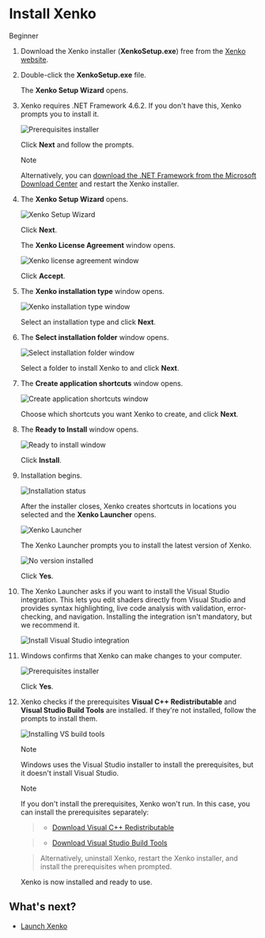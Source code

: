 # Install Xenko

<span class="label label-doc-level">Beginner</span>

1. Download the Xenko installer (**XenkoSetup.exe**) free from the [Xenko website](http://xenko.com/download/).
 
2. Double-click the **XenkoSetup.exe** file.
 
    The **Xenko Setup Wizard** opens.

3. Xenko requires .NET Framework 4.6.2. If you don't have this, Xenko prompts you to install it.

    ![Prerequisites installer](media/prerequisites-installer.png)

    Click **Next** and follow the prompts.

    > [!Note]
    > Alternatively, you can [download the .NET Framework from the Microsoft Download Center](https://www.microsoft.com/en-us/download/details.aspx?id=53345) and restart the Xenko installer.
	
4. The **Xenko Setup Wizard** opens.

     ![Xenko Setup Wizard](media/install-xenko-setup-wizard.png)
 
     Click **Next**.
 
    The **Xenko License Agreement** window opens.

    ![Xenko license agreement window](media/install-xenko-license-agreement.png)

    Click **Accept**.
	
5. The **Xenko installation type** window opens.

    ![Xenko installation type window](media/install-xenko-installation-type.png)
	
    Select an installation type and click **Next**. 

6.  The **Select installation folder** window opens.

    ![Select installation folder window](media/install-xenko-select-installation-folder.png)

    Select a folder to install Xenko to and click **Next**.
	
7. The **Create application shortcuts** window opens.
    
    ![Create application shortcuts window](media/install-xenko-create-application-shortcuts.png)

    Choose which shortcuts you want Xenko to create, and click **Next**.
	
8. The **Ready to Install** window opens.
    
    ![Ready to install window](media/install-xenko-ready-to-install.png)

    Click **Install**.

9.  Installation begins.
 
    ![Installation status](media/install-xenko-installation-status.png)

    After the installer closes, Xenko creates shortcuts in locations you selected and the **Xenko Launcher** opens. 

    ![Xenko Launcher](media/xenko-launcher.png)

    The Xenko Launcher prompts you to install the latest version of Xenko.

    ![No version installed](media/xenko-launcher-install-last-version.png)

    Click **Yes**.

10. The Xenko Launcher asks if you want to install the Visual Studio integration. This lets you edit shaders directly from Visual Studio and provides syntax highlighting, live code analysis with validation, error-checking, and navigation. Installing the integration isn't mandatory, but we recommend it.

    ![Install Visual Studio integration](media/install-VS-plug-in-prompt.png)

11. Windows confirms that Xenko can make changes to your computer.

    ![Prerequisites installer](media/prerequsites-installer2.png)

    Click **Yes**.
    
12. Xenko checks if the prerequisites **Visual C++ Redistributable** and **Visual Studio Build Tools** are installed. If they're not installed, follow the prompts to install them.

    ![Installing VS build tools](media/installing-vs-build-tools.png)

    >[!Note]
    > Windows uses the Visual Studio installer to install the prerequisites, but it doesn't install Visual Studio.

    >[!Note]
    > If you don't install the prerequisites, Xenko won't run. In this case, you can install the prerequisites separately:
    
    > * [Download Visual C++ Redistributable](https://www.microsoft.com/en-us/download/details.aspx?id=48145)

    > * [Download Visual Studio Build Tools](http://landinghub.visualstudio.com/visual-cpp-build-tools)

    > Alternatively, uninstall Xenko, restart the Xenko installer, and install the prerequisites when prompted.

    Xenko is now installed and ready to use.

## What's next?

* [Launch Xenko](launch-xenko.md)